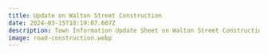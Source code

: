 ```yaml
---
title: Update on Walton Street Construction
date: 2024-03-15T18:19:07.607Z
description: Town Information Update Sheet on Walton Street Construction
image: road-construction.webp
---
```


